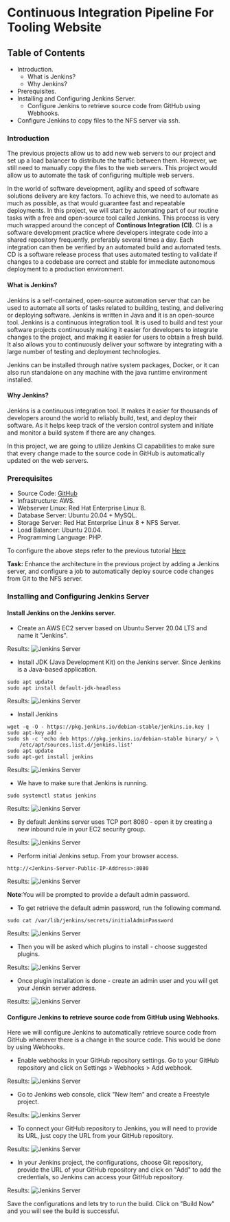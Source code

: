 # Continuous Integration Pipeline For Tooling Website


## Table of Contents
- Introduction.
    - What is Jenkins?
    - Why Jenkins?
- Prerequisites.
- Installing and Configuring Jenkins Server.
    - Configure Jenkins to retrieve source code from GitHub using Webhooks.
- Configure Jenkins to copy files to the NFS server via ssh.

### Introduction
The previous projects allow us to add new web servers to our project and set up a load balancer to distribute the traffic between them. However, we still need to manually copy the files to the web servers. This project would allow us to automate the task of configuring multiple web servers.

In the world of software development, agility and speed of software solutions delivery are key factors. To achieve this, we need to automate as much as possible, as that would guarantee fast and repeatable deployments. In this project, we will start by automating part of our routine tasks with a free and open-source tool called Jenkins.
This process is very much wrapped around the concept of <b>Continous Integration (CI)</b>.
CI is a software development practice where developers integrate code into a shared repository frequently, preferably several times a day. Each integration can then be verified by an automated build and automated tests. CD is a software release process that uses automated testing to validate if changes to a codebase are correct and stable for immediate autonomous deployment to a production environment.

#### What is Jenkins?
Jenkins is a self-contained, open-source automation server that can be used to automate all sorts of tasks related to building, testing, and delivering or deploying software. Jenkins is written in Java and it is an open-source tool. Jenkins is a continuous integration tool. It is used to build and test your software projects continuously making it easier for developers to integrate changes to the project, and making it easier for users to obtain a fresh build. It also allows you to continuously deliver your software by integrating with a large number of testing and deployment technologies.

Jenkins can be installed through native system packages, Docker, or it can also run standalone on any machine with the java runtime environment installed.

#### Why Jenkins?
Jenkins is a continuous integration tool. It makes it easier for thousands of developers around the world to reliably build, test, and deploy their software. As it helps keep track of the version control system and initiate and monitor a build system if there are any changes.

In this project, we are going to utilize Jenkins CI capabilities to make sure that every change made to the source code in GitHub is automatically updated on the web servers.

### Prerequisites
- Source Code: <a href="https://github.com/manny-uncharted/tooling.git">GitHub</a>
- Infrastructure: AWS.
- Webserver Linux: Red Hat Enterprise Linux 8.
- Database Server: Ubuntu 20.04 + MySQL.
- Storage Server: Red Hat Enterprise Linux 8 + NFS Server.
- Load Balancer: Ubuntu 20.04.
- Programming Language: PHP.

To configure the above steps refer to the previous tutorial <a href="https://github.com/manny-uncharted/configuring-apache-as-a-load-balancer.git">Here</a>

<b>Task:</b> Enhance the architecture in the previous project by adding a Jenkins server, and configure a job to automatically deploy source code changes from Git to the NFS server.


### Installing and Configuring Jenkins Server
#### Install Jenkins on the Jenkins server.
- Create an AWS EC2 server based on Ubuntu Server 20.04 LTS and name it "Jenkins".

Results:
![Jenkins Server](img/jenkins-load.png)

- Install JDK (Java Development Kit) on the Jenkins server. Since Jenkins is a Java-based application.
```
sudo apt update
sudo apt install default-jdk-headless
```

Results:
![Jenkins Server](img/jenkins-jdk.png)

- Install Jenkins
```
wget -q -O - https://pkg.jenkins.io/debian-stable/jenkins.io.key | sudo apt-key add -
sudo sh -c 'echo deb https://pkg.jenkins.io/debian-stable binary/ > \
    /etc/apt/sources.list.d/jenkins.list'
sudo apt update
sudo apt-get install jenkins
```

Results:
![Jenkins Server](img/jenkins-install.png)

- We have to make sure that Jenkins is running.
```
sudo systemctl status jenkins
```

Results:
![Jenkins Server](img/jenkins-status.png)

- By default Jenkins server uses TCP port 8080 - open it by creating a new inbound rule in your EC2 security group.

Results:
![Jenkins Server](img/jenkins-security.png)

- Perform initial Jenkins setup. From your browser access.
```
http://<Jenkins-Server-Public-IP-Address>:8080
```

Results:
![Jenkins Server](img/jenkins-setup.png)

<b>Note</b>:You will be prompted to provide a default admin password.

- To get retrieve the default admin password, run the following command.
```
sudo cat /var/lib/jenkins/secrets/initialAdminPassword
```

Results:
![Jenkins Server](img/jenkins-password.png)

- Then you will be asked which plugins to install - choose suggested plugins.

Results:
![Jenkins Server](img/jenkins-plugins.png)

- Once plugin installation is done - create an admin user and you will get your Jenkin server address.

Results:
![Jenkins Server](img/jenkins-admin.png)

#### Configure Jenkins to retrieve source code from GitHub using Webhooks.
Here we will configure Jenkins to automatically retrieve source code from GitHub whenever there is a change in the source code. This would be done by using Webhooks.

- Enable webhooks in your GitHub repository settings. Go to your GitHub repository and click on Settings > Webhooks > Add webhook.

Results:
![Jenkins Server](img/jenkins-webhook.png)

- Go to Jenkins web console, click "New Item" and create a Freestyle project.

Results:
![Jenkins Server](img/jenkins-project.png)

- To connect your GitHub repository to Jenkins, you will need to provide its URL, just copy the URL from your GitHub repository.

Results:
![Jenkins Server](img/jenkins-github-url.png)

- In your Jenkins project, the configurations, choose Git repository, provide the URL of your GitHub repository and click on "Add" to add the credentials, so Jenkins can access your GitHub repository.

Results:
![Jenkins Server](img/jenkins-credentials.png)

Save the configurations and lets try to run the build. Click on "Build Now" and you will see the build is successful.
